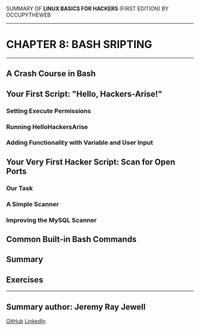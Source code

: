 SUMMARY OF 
**LINUX BASICS FOR HACKERS** 
(FIRST EDITION) BY OCCUPYTHEWEB

---

# CHAPTER 8: BASH SRIPTING

---

## A Crash Course in Bash

## Your First Script: "Hello, Hackers-Arise!"

### Setting Execute Permissions

### Running HelloHackersArise
	
### Adding Functionality with Variable and User Input

## Your Very First Hacker Script: Scan for Open Ports

### Our Task

### A Simple Scanner

### Improving the MySQL Scanner

## Common Built-in Bash Commands

## Summary
	
## Exercises

---

## Summary author: **Jeremy Ray Jewell**
[GitHub](https://github.com/jeremyrayjewell)
[LinkedIn](https://www.linkedin.com/in/jeremyrayjewell)
